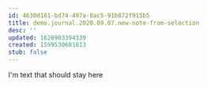 ```yaml
---
id: 4630d181-bd74-497a-8ac5-91b872f915b5
title: demo.journal.2020.09.07.new-note-from-selection
desc: ''
updated: 1626903394339
created: 1599530681813
stub: false
---
```



I'm text that should stay here
